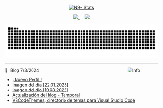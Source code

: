 <!--- 
[![GitHub Status](https://github-readme-stats.vercel.app/api?username=ninpl&include_all_commits&show_icons=true&theme=tokyonight)](https://ninpl.com/)
<p align="center">
  <a href="https://github.com/MoonAntonio" class="rich-diff-level-one">
    <img src="https://github-readme-stats.vercel.app/api?username=MoonAntonio&title_color=333&text_color=777" alt="MoonAntonio Stats" >
  </a>
</p>
<br><br>
  <strong>x.x</strong>
  <br><br>
  <a href="https://badges.pufler.dev">
    <img src="https://badges.pufler.dev/visits/MoonAntonio/MoonAntonio?style=flat-square&color=black&logo=github">
  </a>
-->

<p align="center">
  <a href="https://github.com/ninpl" class="rich-diff-level-one">
    <img src="https://github-readme-stats-git-masterrstaa-rickstaa.vercel.app/api?username=ninpl&&show_icons=true&count_private=true&theme=tokyonight" alt="N9+ Stats" >
  </a>
</p>

<p align="center">
  <a href="https://ninpl.com">
    <img src="https://img.icons8.com/dusk/64/000000/internet.png" width="48px"/>
  </a>
  &emsp;
  <a href="https://ninpl.com/perfil/">
    <img src="https://img.icons8.com/plasticine/50/000000/loyalty.png" width="48px"/>
  </a>
</p>

<!--
<p align="center">
    <img alt="contribution snake" width="85%" src="https://raw.githubusercontent.com/ninpl/ninpl/a9e0387320e0b1249176a695f828bcabd82d5e16/github-user-contribution.svg" />
</p>
-->

<picture>
  <source media="(prefers-color-scheme: dark)" srcset="https://github.com/ninpl/ninpl/raw/output/github-snake-dark.svg">
  <source media="(prefers-color-scheme: light)" srcset="https://github.com/ninpl/ninpl/raw/output/github-snake.svg">
  <img alt="snk" src="https://github.com/ninpl/ninpl/raw/output/github-snake.svg">
</picture>

  ---
     
<a href="https://hits.seeyoufarm.com"><img src="https://hits.seeyoufarm.com/api/count/incr/badge.svg?url=https%3A%2F%2Fgithub.com%2Fninpl&count_bg=%2379C83D&title_bg=%23555555&icon=github.svg&icon_color=%23E7E7E7&title=N9%2B&edge_flat=false" align="right"
     alt="Info" width="100" height="20"/></a>


📕 &nbsp;Blog 7/3/2024 
- [¡ Nuevo Perfil !](https://ninpl.com/posts/2023/comun/001/)
- [Imagen del dia [22.01.2023]](https://ninpl.com/posts/2023/imagen/001/)
- [Imagen del dia [10.08.2022]](https://ninpl.com/posts/2022/imagen/001/)
- [Actualización del blog - Temporal](https://ninpl.com/posts/2022/comun/001/)
- [VSCodeThemes, directorio de temas para Visual Studio Code](https://ninpl.com/posts/2019/comun/008/)
